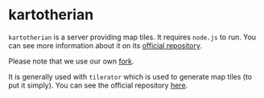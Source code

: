 # kartotherian

`kartotherian` is a server providing map tiles. It requires `node.js` to run. You can see more information about it on its [official repository](https://github.com/kartotherian/kartotherian).

Please note that we use our own [fork](https://github.com/qwant/kartotherian).

It is generally used with `tilerator` which is used to generate map tiles (to put it simply). You can see the official repository [here](https://github.com/Qwant/kartotherian/tree/master/packages/tilerator).
